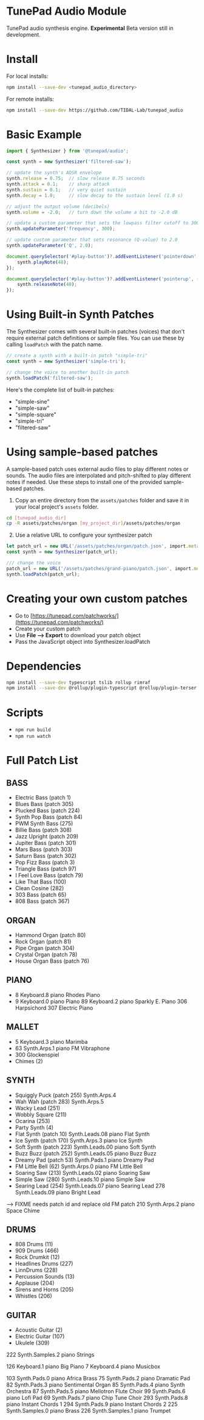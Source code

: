 # TunePad Audio Module
TunePad audio synthesis engine.
**Experimental** Beta version still in development.

# Install
For local installs:
```sh
npm install --save-dev <tunepad_audio_directory>
```

For remote installs:
```sh
npm install --save-dev https://github.com/TIDAL-Lab/tunepad_audio
```

# Basic Example
```typescript
import { Synthesizer } from '@tunepad/audio';

const synth = new Synthesizer('filtered-saw');

// update the synth's ADSR envelope
synth.release = 0.75;  // slow release 0.75 seconds
synth.attack = 0.1;    // sharp attack
synth.sustain = 0.1;   // very quiet sustain
synth.decay = 1.0;     // slow decay to the sustain level (1.0 s)

// adjust the output volume (decibels)
synth.volume = -2.0;   // turn down the volume a bit to -2.0 dB

// update a custom parameter that sets the lowpass filter cutoff to 300 Hz
synth.updateParameter('frequency', 300);

// update custom parameter that sets resonance (Q-value) to 2.0
synth.updateParameter('Q', 2.0);

document.querySelector('#play-button')?.addEventListener('pointerdown', (e) => {
    synth.playNote(48);
});

document.querySelector('#play-button')?.addEventListener('pointerup', (e) => {
    synth.releaseNote(48);
});
```

# Using Built-in Synth Patches
The Synthesizer comes with several built-in patches (voices) that don't require
external patch definitions or sample files. You can use these by calling 
`loadPatch` with the patch name.

```typescript
// create a synth with a built-in patch "simple-tri"
const synth = new Synthesizer('simple-tri');

// change the voice to another built-in patch
synth.loadPatch('filtered-saw');
```

Here's the complete list of built-in patches:
* "simple-sine"
* "simple-saw"
* "simple-square"
* "simple-tri"
* "filtered-saw"

# Using sample-based patches
A sample-based patch uses external audio files to play different notes or sounds. The audio 
files are interpolated and pitch-shifted to play different notes if needed. Use these steps
to install one of the provided sample-based patches.

1. Copy an entire directory from the `assets/patches` folder and save it in your local project's `assets` folder.
```sh
cd [tunepad_audio_dir]
cp -R assets/patches/organ [my_project_dir]/assets/patches/organ
```
2. Use a relative URL to configure your synthesizer patch
```typescript
let patch_url = new URL('/assets/patches/organ/patch.json', import.meta.url);
const synth = new Synthesizer(patch_url);

/// change the voice
patch_url = new URL('/assets/patches/grand-piano/patch.json', import.meta.url);
synth.loadPatch(patch_url);
```


# Creating your own custom patches
* Go to [https://tunepad.com/patchworks/](https://tunepad.com/patchworks/)
* Create your custom patch
* Use **File --> Export** to download your patch object
* Pass the JavaScript object into Synthesizer.loadPatch


# Dependencies
```sh
npm install --save-dev typescript tslib rollup rimraf
npm install --save-dev @rollup/plugin-typescript @rollup/plugin-terser @rollup/plugin-json
```

# Scripts
* `npm run build`
* `npm run watch`


# Full Patch List

## BASS
* Electric Bass (patch 1)
* Blues Bass (patch 305)
* Plucked Bass (patch 224)
* Synth Pop Bass (patch 84)
* PWM Synth Bass (275)
* Billie Bass (patch 308)
* Jazz Upright (patch 209)
* Jupiter Bass (patch 301)
* Mars Bass (patch 303)
* Saturn Bass (patch 302)
* Pop Fizz Bass (patch 3)
* Triangle Bass (patch 97)
* I Feel Love Bass (patch 79)
* Like That Bass (100)
* Clean Cosine (282)
* 303 Bass (patch 65)
* 808 Bass (patch 367)


## ORGAN
* Hammond Organ (patch 80)
* Rock Organ (patch 81)
* Pipe Organ (patch 304)
* Crystal Organ (patch 78)
* House Organ Bass (patch 76)

## PIANO
* 8       Keyboard.8 piano Rhodes Piano
* 9       Keyboard.0 piano Piano
89      Keyboard.2 piano Sparkly E. Piano
306     Harpsichord
307     Electric Piano

## MALLET
* 5       Keyboard.3 piano Marimba
* 63      Synth.Arps.1 piano FM Vibraphone
* 300     Glockenspiel
* Chimes (2)

## SYNTH
* Squiggly Puck (patch 255)     Synth.Arps.4
* Wah Wah (patch 283)     Synth.Arps.5
* Wacky Lead (251)
* Wobbly Square (211)
* Ocarina (253)
* Party Synth (4)
* Flat Synth (patch 10)     Synth.Leads.08 piano Flat Synth
* Ice Synth (patch 170)     Synth.Arps.3 piano Ice Synth
* Soft Synth (patch 223)    Synth.Leads.00 piano Soft Synth
* Buzz Buzz (patch 252)     Synth.Leads.05 piano Buzz Buzz
* Dreamy Pad (patch 53)     Synth.Pads.1 piano Dreamy Pad
* FM Little Bell (62)       Synth.Arps.0 piano FM Little Bell
* Soaring Saw (213)         Synth.Leads.02 piano Soaring Saw
* Simple Saw (280)          Synth.Leads.10 piano Simple Saw
* Searing Lead (254)        Synth.Leads.07 piano Searing Lead
278 Synth.Leads.09 piano Bright Lead

--> FIXME needs patch id and replace old FM patch 210 Synth.Arps.2 piano Space Chime


## DRUMS
* 808 Drums (11)
* 909 Drums (466)
* Rock Drumkit (12)
* Headlines Drums (227)
* LinnDrums (228)
* Percussion Sounds (13)
* Applause (204)
* Sirens and Horns (205)
* Whistles (206)

## GUITAR
* Acoustic Guitar (2)
* Electric Guitar (107)
* Ukulele (309)

222     Synth.Samples.2 piano Strings
    


126 Keyboard.1 piano Big Piano
7 Keyboard.4 piano Musicbox

103 Synth.Pads.0 piano Africa Brass
75 Synth.Pads.2 piano Dramatic Pad
82 Synth.Pads.3 piano Sentimental Organ
85 Synth.Pads.4 piano Synth Orchestra
87 Synth.Pads.5 piano Mellotron Flute Choir
99 Synth.Pads.6 piano Lofi Pad
69 Synth.Pads.7 piano Chip Tune Choir
293 Synth.Pads.8 piano Instant Chords 1
294 Synth.Pads.9 piano Instant Chords 2
225 Synth.Samples.0 piano Brass
226 Synth.Samples.1 piano Trumpet
